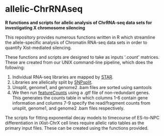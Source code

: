 # allelic-ChrRNAseq
**R functions and scripts for allelic analysis of ChrRNA-seq data sets for investigating X chromosome silencing**


This repository provides numerous functions written in R which streamline the allele-specific analysis of Chromatin RNA-seq data sets in order to quantify Xist-mediated silencing.  


These functions and scripts are designed to take as inputs '.count' matrices. These are created from our UNIX command-line pipeline, which does the following:
1. Individual RNA-seq libraries are mapped by [STAR](https://github.com/alexdobin/STAR).
2. Libraries are allelically split by [SNPsplit](https://github.com/FelixKrueger/SNPsplit).  
3. Unsplit, genome1, and genome2 .bam files are sorted using samtools
4. We then run [featureCounts](http://bioconductor.org/packages/release/bioc/html/Rsubread.html) using a .gtf file of non-redundant genes. This generates the counts table in which columns 1-6 contain gene information and columns 7-9 specify the read/fragment counts from unsplit, genome1, and genome2 .bam files respectively. 


The scripts for fitting exponential decay models to timecourse of ES-to-NPC differentiation in iXist-ChrX cell lines require allelic ratio tables as the primary input files. These can be created using the functions provided.
